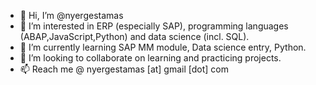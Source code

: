 - 👋 Hi, I’m @nyergestamas
- 👀 I’m interested in ERP (especially SAP), programming languages (ABAP,JavaScript,Python)  and data science (incl. SQL).
- 🌱 I’m currently learning SAP MM module, Data science entry, Python.
- 💞️ I’m looking to collaborate on learning and practicing projects.
- 📫 Reach me @ nyergestamas [at] gmail [dot] com

<!---
nyergestamas/nyergestamas is a ✨ special ✨ repository because its `README.md` (this file) appears on your GitHub profile.
You can click the Preview link to take a look at your changes.
--->

